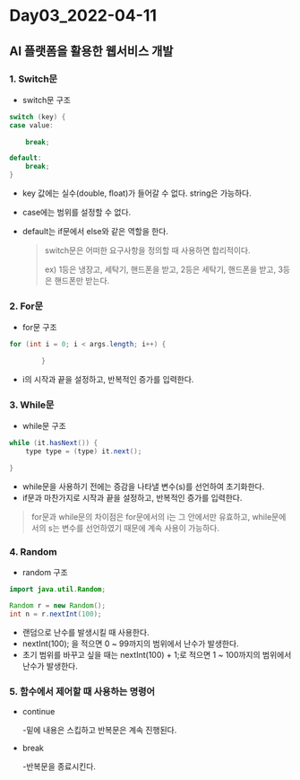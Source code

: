 # Day03_2022-04-11

## AI 플랫폼을 활용한 웹서비스 개발

### 1. Switch문

- switch문 구조

```java
switch (key) {
case value:
			
	break;

default:
	break;
}
```

- key 값에는 실수(double, float)가 들어갈 수 없다. string은 가능하다.

- case에는 범위를 설정할 수 없다.

- default는 if문에서 else와 같은 역할을 한다.

  > switch문은 어떠한 요구사항을 정의할 때 사용하면 합리적이다.
  >
  > ex) 1등은 냉장고, 세탁기, 핸드폰을 받고, 2등은 세탁기, 핸드폰을 받고, 3등은 핸드폰만 받는다.

### 2. For문

- for문 구조

```java
for (int i = 0; i < args.length; i++) {
			
		}
```

- i의 시작과 끝을 설정하고, 반복적인 증가를 입력한다.

### 3. While문

- while문 구조

```java
while (it.hasNext()) {
	type type = (type) it.next();
		
}
```

- while문을 사용하기 전에는 증감을 나타낼 변수(s)를 선언하여 초기화한다.
- if문과 마찬가지로 시작과 끝을 설정하고, 반복적인 증가를 입력한다.

> for문과 while문의 차이점은 for문에서의 i는 그 안에서만 유효하고, while문에서의 s는 변수를 선언하였기 때문에 계속 사용이 가능하다.

### 4. Random

- random 구조

```java
import java.util.Random;

Random r = new Random();
int n = r.nextInt(100);
```

- 랜덤으로 난수를 발생시킬 때 사용한다.
- nextInt(100); 을 적으면 0 ~ 99까지의 범위에서 난수가 발생한다.
- 초기 범위를 바꾸고 싶을 때는 nextInt(100) + 1;로 적으면 1 ~ 100까지의 범위에서 난수가 발생한다.

### 5. 함수에서 제어할 때 사용하는 명령어

- continue 

  -밑에 내용은 스킵하고 반복문은 계속 진행된다.

- break

  -반복문을 종료시킨다.

  